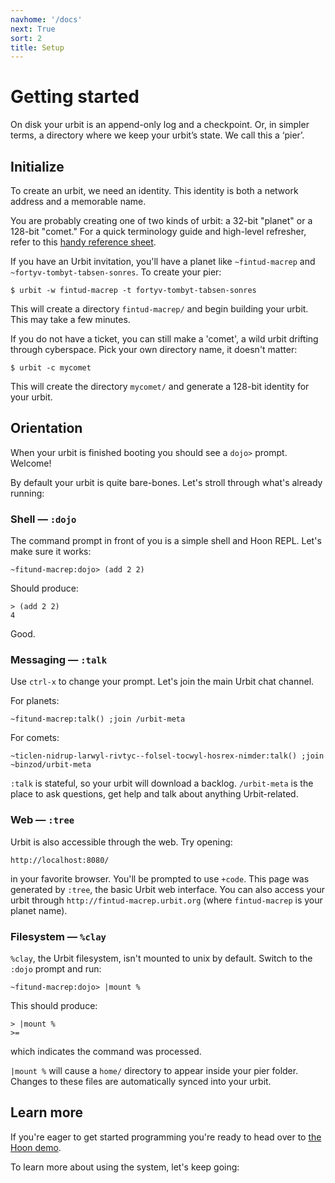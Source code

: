 ```yaml
---
navhome: '/docs'
next: True
sort: 2
title: Setup
---
```


# Getting started

On disk your urbit is an append-only log and a checkpoint. Or, in simpler terms,
a directory where we keep your urbit’s state. We call this a ‘pier’.

## Initialize

To create an urbit, we need an identity. This identity is both a network address
and a memorable name.

You are probably creating one of two kinds of urbit: a 32-bit "planet" or a
128-bit "comet." For a quick terminology guide and high-level refresher, refer
to this [handy reference sheet](/docs/about/glossary).

If you have an Urbit invitation, you'll have a planet like `~fintud-macrep` and
`~fortyv-tombyt-tabsen-sonres`. To create your pier:

    $ urbit -w fintud-macrep -t fortyv-tombyt-tabsen-sonres

This will create a directory `fintud-macrep/` and begin building your urbit.
This may take a few minutes.

If you do not have a ticket, you can still make a 'comet', a wild urbit drifting
through cyberspace. Pick your own directory name, it doesn't matter:

    $ urbit -c mycomet

This will create the directory `mycomet/` and generate a 128-bit identity for
your urbit.

## Orientation

When your urbit is finished booting you should see a `dojo>` prompt. Welcome!

By default your urbit is quite bare-bones. Let's stroll through what's already
running:

### Shell — `:dojo`

The command prompt in front of you is a simple shell and Hoon REPL. Let's make
sure it works:

    ~fitund-macrep:dojo> (add 2 2)

Should produce:

    > (add 2 2)
    4

Good.

### Messaging — `:talk`

Use `ctrl-x` to change your prompt. Let's join the main Urbit chat channel.

For planets:

    ~fitund-macrep:talk() ;join /urbit-meta

For comets:

    ~ticlen-nidrup-larwyl-rivtyc--folsel-tocwyl-hosrex-nimder:talk() ;join ~binzod/urbit-meta

`:talk` is stateful, so your urbit will download a backlog. `/urbit-meta` is the
place to ask questions, get help and talk about anything Urbit-related.

### Web — `:tree`

Urbit is also accessible through the web. Try opening:

    http://localhost:8080/

in your favorite browser. You'll be prompted to use `+code`. This page was
generated by `:tree`, the basic Urbit web interface. You can also access your
urbit through `http://fintud-macrep.urbit.org` (where `fintud-macrep` is your
planet name).

### Filesystem — `%clay`

`%clay`, the Urbit filesystem, isn't mounted to unix by default. Switch to the
`:dojo` prompt and run:

    ~fitund-macrep:dojo> |mount %

This should produce:

    > |mount %
    >=

which indicates the command was processed.

`|mount %` will cause a `home/` directory to appear inside your pier folder.
Changes to these files are automatically synced into your urbit.

## Learn more

If you're eager to get started programming you're ready to head over to
<a href="../../hoon/demo">the Hoon demo</a>.

To learn more about using the system, let's keep going:
